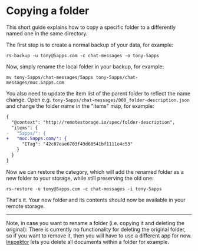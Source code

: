 # Copying a folder

This short guide explains how to copy a specific folder to a differently named
one in the same directory.

The first step is to create a normal backup of your data, for example:

    rs-backup -u tony@5apps.com -c chat-messages -o tony-5apps

Now, simply rename the local folder in your backup, for example:

    mv tony-5apps/chat-messages/5apps tony-5apps/chat-messages/muc.5apps.com

You also need to update the item list of the parent folder to reflect the name
change. Open e.g. `tony-5apps/chat-messages/000_folder-description.json` and
change the folder name in the "items" map, for example:

```patch
{
  "@context": "http://remotestorage.io/spec/folder-description",
  "items": {
-   "5apps/": {
+   "muc.5apps.com/": {
      "ETag": "42c87eae6703f43d68541bf1111e4c53"
    }
  }
}
```

Now we can restore the category, which will add the renamed folder as a new
folder to your storage, while still preserving the old one:

    rs-restore -u tony@5apps.com -c chat-messages -i tony-5apps

That's it. Your new folder and its contents should now be available in your
remote storage.

---

Note, in case you want to rename a folder (i.e. copying it and deleting the
original): There is currently no functionality for deleting the original
folder, so if you want to remove it, then you will have to use a different app
for now. [Inspektor](https://inspektor.5apps.com/) lets you delete all
documents within a folder for example.
